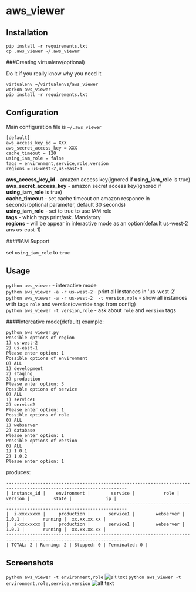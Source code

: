 aws_viewer
==========

Installation
----------

```
pip install -r requirements.txt
cp .aws_viewer ~/.aws_viewer
```


###Creating virtualenv(optional)

Do it if you really know why you need it

```
virtualenv ~/virtualenvs/aws_viewer
workon aws_viewer
pip install -r requirements.txt
```

Configuration
----------
Main configuration file is `~/.aws_viewer`
```
[default]
aws_access_key_id = XXX
aws_secret_access_key = XXX
cache_timeout = 120
using_iam_role = false
tags = environment,service,role,version
regions = us-west-2,us-east-1
```

**aws_access_key_id** - amazon access key(ignored if **using_iam_role** is true)      
**aws_secret_access_key** - amazon secret access key(ignored if **using_iam_role** is true)     
**cache_timeout** - set cache timeout on amazon responce in seconds(optional parameter, default 30 seconds)     
**using_iam_role** - set to true to use IAM role     
**tags** - which tags print/ask. Mandatory    
**regions** - will be appear in interactive mode as an option(default us-west-2 ans us-east-1)     

####IAM Support

set `using_iam_role` to `true`

Usage
---------
`python aws_viewer` - interactive mode      
`python aws_viewer -a -r us-west-2` - print all instances in 'us-west-2'       
`python aws_viewer -a -r us-west-2  -t version,role` - show all instances with tags `role` and `version`(override `tags` from config)        
`python aws_viewer -t version,role` - ask about `role` and `version` tags       


####Intercative mode(default) example:
```
python aws_viewer.py
Possible options of region
1) us-west-2
2) us-east-1
Please enter option: 1
Possible options of environment
0) ALL
1) development
2) staging
3) production
Please enter option: 3
Possible options of service
0) ALL
1) service1
2) service2
Please enter option: 1
Possible options of role
0) ALL
1) webserver
2) database
Please enter option: 1
Possible options of version
0) ALL
1) 1.0.1
2) 1.0.2
Please enter option: 1
```
produces:
```
--------------------------------------------------------------------------------------------------------------------
| instance_id |    environment |        service |           role |        version |         state |             ip |
--------------------------------------------------------------------------------------------------------------------
|  i-xxxxxxxx |     production |       service1 |        webserver |          1.0.1 |       running |  xx.xx.xx.xx |
|  i-xxxxxxxx |     production |       service1 |        webserver |          1.0.1 |       running |  xx.xx.xx.xx |
--------------------------------------------------------------------------------------------------------------------
| TOTAL: 2 | Running: 2 | Stopped: 0 | Terminated: 0 |
```


Screenshots
---------
`python aws_viewer -t environment,role`
![alt text](http://s29.postimg.org/wvlva4vyv/Foto_Flexer_Photo.jpg)
`python aws_viewer -t environment,role,service,version`
![alt text](http://s9.postimg.org/y2dofqhdb/Foto_Flexer_Photo1.jpg)

